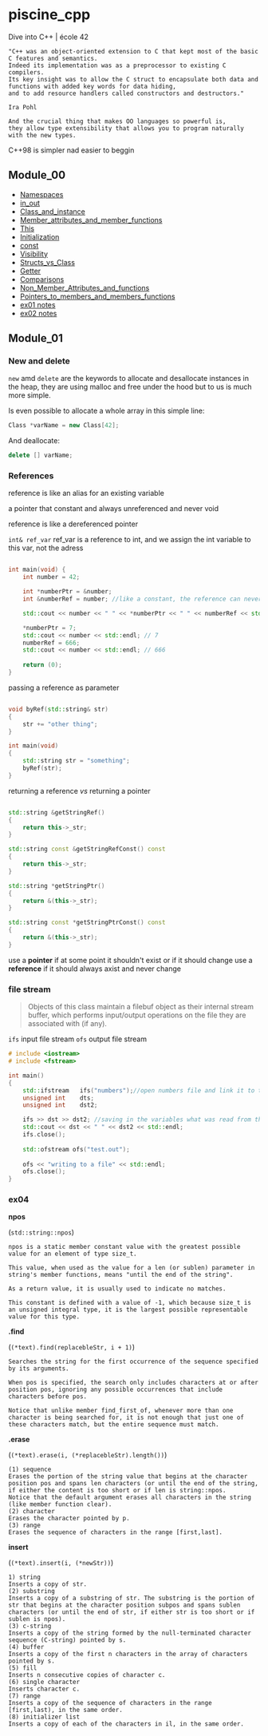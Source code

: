 # piscine_cpp
Dive into C++ | école 42

```
"C++ was an object-oriented extension to C that kept most of the basic C features and semantics.
Indeed its implementation was as a preprocessor to existing C compilers.
Its key insight was to allow the C struct to encapsulate both data and
functions with added key words for data hiding,
and to add resource handlers called constructors and destructors."

Ira Pohl
```

```
And the crucial thing that makes OO languages so powerful is,
they allow type extensibility that allows you to program naturally with the new types.
```

C++98 is simpler nad easier to beggin

## Module_00

* [Namespaces](https://github.com/paulahemsi/piscine_cpp/blob/main/module_00/README.md#Namespaces)
* [in_out](#in_out)
* [Class_and_instance](#Class_and_instance)
* [Member_attributes_and_member_functions](#Member_attributes_and_member_functions)
* [This](#This)
* [Initialization](#Initialization)
* [const](#const)
* [Visibility](#Visibility)
* [Structs_vs_Class](#Structs_vs_Class)
* [Getter](Getter)
* [Comparisons](Comparisons)
* [Non_Member_Attributes_and_functions](Non_Member_Attributes_and_functions)
* [Pointers_to_members_and_members_functions](Pointers_to_members_and_members_functions)
* [ex01 notes](#ex01)
* [ex02 notes](#ex02)

## Module_01

### New and delete

`new` amd `delete` are the keywords to allocate and desallocate instances in the heap, they are using malloc and free under the hood but to us is much more simple.

Is even possible to allocate a whole array in this simple line:

```cpp
Class *varName = new Class[42];
```

And deallocate:

```cpp
delete [] varName;
```

### References

reference is like an alias for an existing variable

a pointer that constant and always unreferenced and never void

reference is like a dereferenced pointer

`int& ref_var` ref_var is a reference to int, and we assign the int variable to this var, not the adress

```cpp

int main(void) {
	int number = 42;

	int	*numberPtr = &number;
	int	&numberRef = number; //like a constant, the reference can never be changed, it will always be pointing to the same var. Either can be inicialized withou assigning a value.

	std::cout << number << " " << *numberPtr << " " << numberRef << std::endl; // 42 42 42

	*numberPtr = 7;
	std::cout << number << std::endl; // 7
	numberRef = 666;
	std::cout << number << std::endl; // 666
	
	return (0);
}

```

passing a reference as parameter

```cpp

void byRef(std::string& str)
{
	str += "other thing";
}

int main(void)
{
	std::string str = "something";
	byRef(str);
}

```

returning a reference *vs* returning a pointer

```cpp

std::string &getStringRef()
{
	return this->_str;
}

std::string const &getStringRefConst() const
{
	return this->_str;
}

std::string *getStringPtr()
{
	return &(this->_str);
}

std::string const *getStringPtrConst() const
{
	return &(this->_str);
}

```

use a **pointer** if at some point it shouldn't exist or if it should change
use a **reference** if it should always axist and never change

### file stream

>Objects of this class maintain a filebuf object as their internal stream buffer, which performs input/output operations on the file they are associated with (if any).


`ifs` input file stream
`ofs` output file stream

```cpp
# include <iostream>
# include <fstream>

int main()
{
	std::ifstream	ifs("numbers");//open numbers file and link it to the stream ifs.open also exists
	unsigned int	dts;
	unsigned int	dst2;

	ifs >> dst >> dst2; //saving in the variables what was read from the file
	std::cout << dst << " " << dst2 << std::endl;
	ifs.close();
	
	std::ofstream ofs("test.out");
	
	ofs << "writing to a file" << std::endl;
	ofs.close();
}
```

### ex04

**npos**

(`std::string::npos`)

```
npos is a static member constant value with the greatest possible value for an element of type size_t.

This value, when used as the value for a len (or sublen) parameter in string's member functions, means "until the end of the string".

As a return value, it is usually used to indicate no matches.

This constant is defined with a value of -1, which because size_t is an unsigned integral type, it is the largest possible representable value for this type.
```
**.find**

(`(*text).find(replacebleStr, i + 1)`)

```
Searches the string for the first occurrence of the sequence specified by its arguments.

When pos is specified, the search only includes characters at or after position pos, ignoring any possible occurrences that include characters before pos.

Notice that unlike member find_first_of, whenever more than one character is being searched for, it is not enough that just one of these characters match, but the entire sequence must match.
```

**.erase**

(`(*text).erase(i, (*replacebleStr).length())`)

```
(1) sequence
Erases the portion of the string value that begins at the character position pos and spans len characters (or until the end of the string, if either the content is too short or if len is string::npos.
Notice that the default argument erases all characters in the string (like member function clear).
(2) character
Erases the character pointed by p.
(3) range
Erases the sequence of characters in the range [first,last].
```

**insert**

(`(*text).insert(i, (*newStr))`)

```
1) string
Inserts a copy of str.
(2) substring
Inserts a copy of a substring of str. The substring is the portion of str that begins at the character position subpos and spans sublen characters (or until the end of str, if either str is too short or if sublen is npos).
(3) c-string
Inserts a copy of the string formed by the null-terminated character sequence (C-string) pointed by s.
(4) buffer
Inserts a copy of the first n characters in the array of characters pointed by s.
(5) fill
Inserts n consecutive copies of character c.
(6) single character
Inserts character c.
(7) range
Inserts a copy of the sequence of characters in the range [first,last), in the same order.
(8) initializer list
Inserts a copy of each of the characters in il, in the same order.
```
